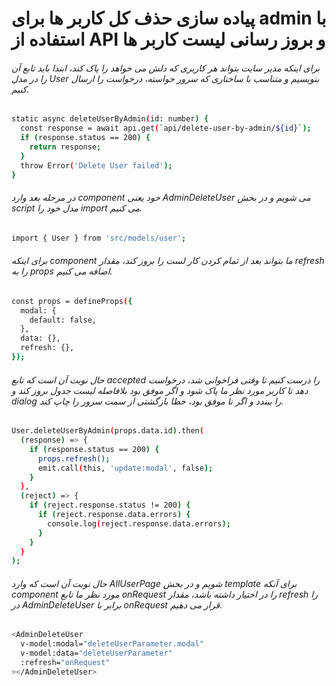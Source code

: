 # پیاده سازی حذف کل کاربر ها برای admin با استفاده از API و بروز رسانی لیست کاربر ها


###### برای اینکه مدیر سایت بتواند هر کاربری که دلش می خواهد را پاک کند، ابتدا باید  تابع  آن را در مدل User بنویسیم و متناسب با ساختاری که سرور خواسته، درخواست را ارسال کنیم.
```bash
static async deleteUserByAdmin(id: number) {
  const response = await api.get(`api/delete-user-by-admin/${id}`);
  if (response.status == 200) {
    return response;
  }
  throw Error('Delete User failed');
}
```
###### در مرحله بعد وارد component خود یعنی AdminDeleteUser می شویم و در بخش script مدل خود را import می کنیم.
```bash
import { User } from 'src/models/user';
```
###### برای اینکه component ما بتواند بعد از تمام کردن کار لست را بروز کند، مقدار refresh را به props اضافه می کنیم.
```bash
const props = defineProps({
  modal: {
    default: false,
  },
  data: {},
  refresh: {},
});
```
###### حال نوبت آن است که تابع accepted را درست کنیم تا وقتی فراخوانی شد، درخواست دهد تا کاربر مورد نظر ما پاک شود و اگر موفق بود بلافاصله لیست جدول بروز کند و dialog را ببندد و اگر نا موفق بود، خطا بازگشتی از سمت سرور را چاپ کند.

```bash
User.deleteUserByAdmin(props.data.id).then(
  (response) => {
    if (response.status == 200) {
      props.refresh();
      emit.call(this, 'update:modal', false);
    }
  },
  (reject) => {
    if (reject.response.status != 200) {
      if (reject.response.data.errors) {
        console.log(reject.response.data.errors);
      }
    }
  }
);
```
###### حال نوبت آن است که وارد AllUserPage شویم و در بخش template برای آنکه component مورد نظر ما تابع onRequest را در اختیار داشته باشد، مقدار refresh را در AdminDeleteUser برابر با onRequest قرار می دهیم.
```bash
<AdminDeleteUser
  v-model:modal="deleteUserParameter.modal"
  v-model:data="deleteUserParameter"
  :refresh="onRequest"
></AdminDeleteUser>
```




